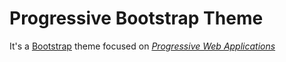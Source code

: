 # Progressive Bootstrap Theme
It's a [Bootstrap](http://getbootstrap.com/) theme focused on *[Progressive Web Applications](https://developers.google.com/web/progressive-web-apps/)*
